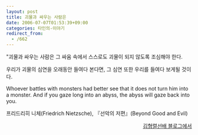 ```yaml
---
layout: post
title: 괴물과 싸우는 사람은
date: 2006-07-07T01:53:39+09:00
categories: 타인의-이야기
redirect_from:
  - /662
---
```




"괴물과 싸우는 사람은 그 싸움 속에서 스스로도 괴물이 되지 않도록 조심해야 한다.

우리가 괴물의 심연을 오래동안 들여다 본다면, 그 심연 또한 우리를 들여다 보게될 것이다.

Whoever battles with monsters had better see that it does not turn him into a monster. And if you gaze long into an abyss, the abyss will gaze back into you.

프리드리히 니체(Friedrich Nietzsche), 『선악의 저편』(Beyond Good and Evil)

<p align=right><a href=http://www.rancet.com/blog/?no=1094 target=bb>김형렬선배 블로그에서</a></P>
